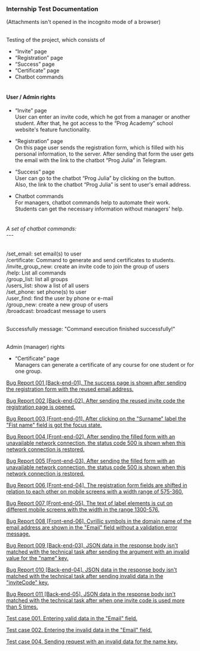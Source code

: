 <h3>Internship Test Documentation</h3>
(Attachments isn't opened in the incognito mode of a browser)<br><br>

Testing of the project, which consists of<br>
- “Invite” page<br>
- “Registration” page<br>
- “Success” page<br>
- “Certificate” page<br>
- Сhatbot commands<br><br>

<h4>User / Admin rights</h4>

- “Invite” page<br>
User can enter an invite code, which he got from a manager or another student. After that, he got access to the “Prog Academy” school website's feature functionality.<br>

- “Registration” page<br>
On this page user sends the registration form, which is filled with his personal information, to the server. After sending that form the user gets the email with the link to the chatbot “Prog Julia” in Telegram. <br>

- “Success” page<br>
User can go to the chatbot “Prog Julia” by clicking on the button. <br>
Also, the link to the chatbot “Prog Julia” is sent to user's email address. <br>

- Chatbot commands<br>
For managers, chatbot commands help to automate their work. <br>
Students can get the necessary information without managers' help.<br><br>

<h6>A set of chatbot commands:<br>
---</h6>
/set_email: set email(s) to user<br>
/certificate: Command to generate and send certificates to students.<br>
/invite_group_new: create an invite code to join the group of users<br>
/help: List all commands<br>
/group_list: list all groups<br>
/users_list: show a list of all users<br>
/set_phone: set phone(s) to user<br>
/user_find: find the user by phone or e-mail<br>
/group_new: create a new group of users<br>
/broadcast: broadcast message to users<br><br>

Successfully message: "Command execution finished successfully!"<br><br>

Admin (manager) rights<br>
- “Certificate” page<br>
Managers can generate a certificate of any course for one student or for one group.  <br>


<a href="https://docs.google.com/spreadsheets/d/1RLyIneYOWRytbx3LyRzOx9SPPTmG_Q41-LPbeXGAhew/edit?usp=drive_link">Bug Report 001 [Back-end-01]. The success page is shown after sending the registration form with the reused email address.</a>

<a href="https://docs.google.com/spreadsheets/d/1Fn7lGfk7Sxg4w7P8sfubcdUS0Z6yhLiAXcfR8-r9ZE4/edit?usp=drive_link">Bug Report 002 [Back-end-02]. After sending the reused invite code the registration page is opened.</a>

<a href="https://docs.google.com/spreadsheets/d/1K18xAxBUOHqcjI4q2lWE5ApOid_nMb4KOtb_z22IVS0/edit?usp=drive_link">Bug Report 003 [Front-end-01]. After clicking on the "Surname" label the "Fist name" field is got the focus state.</a>

<a href="https://docs.google.com/spreadsheets/d/1N_7oR7md5W4-cm_o_eM-f7l1znAkgDw-XhvdIkCfEE0/edit?usp=drive_link">Bug Report 004 [Front-end-02]. After sending the filled form with an unavailable network connection, the status code 500 is shown when this network connection is restored.</a>

<a href="https://docs.google.com/spreadsheets/d/1aQeag_YBwVyuJ-0ZhFgzSdkAQBQXZ_0IsHVEopMRlsE/edit?usp=drive_link">Bug Report 005 [Front-end-03]. After sending the filled form with an unavailable network connection, the status code 500 is shown when this network connection is restored.</a>

<a href="https://docs.google.com/spreadsheets/d/12KEEJFddZtl741j8TxCts92ghMKKscoNiEowJAWGCqc/edit?usp=drive_link">Bug Report 006 [Front-end-04]. The registration form fields are shifted in relation to each other on mobile screens with a width range of 575-360.</a>

<a href="https://docs.google.com/spreadsheets/d/1L49IR-pGNUU1iiRUX3gF39JA6HDmMazQv_KX39uTFUw/edit?usp=drive_link">Bug Report 007 [Front-end-05]. The text of label elements is cut on different mobile screens with the width in the range 1300-576.</a>

<a href="https://docs.google.com/spreadsheets/d/1hCuAofR_FKh1qOyVsavH9sQf0ecu8mzi1zQr31RIumw/edit?usp=drive_link">Bug Report 008 [Front-end-06]. Cyrillic symbols in the domain name of the email address are shown in the "Email" field without a validation error message.</a>

<a href="https://docs.google.com/spreadsheets/d/1yyTTQz5-Sj18Bj5u6iT-W3JxO7q80B_doJE2B71GNdA/edit?usp=drive_link">Bug Report 009 [Back-end-03]. JSON data in the response body isn't matched with the technical task after sending the argument with an invalid value for the "name" key.</a>

<a href="https://docs.google.com/spreadsheets/d/1naco2jsyGZx9750tzzymmdFa2raWN0kwfsmNIvClzOY/edit?usp=drive_link">Bug Report 010 [Back-end-04]. JSON data in the response body isn't matched with the technical task after sending invalid data in the "inviteCode" key.</a>

<a href="https://docs.google.com/spreadsheets/d/1GUh7iq5HOQi4Y1UEAvH2Tiz7EjniMKI_TgmAdWLBZxA/edit?usp=drive_link">Bug Report 011 [Back-end-05]. JSON data in the response body isn't matched with the technical task after when one invite code is used more than 5 times.</a>

<a href="https://docs.google.com/spreadsheets/d/1k1Ho59dMCFbFvGevWtq7IEgSbBQ7ae9TdQ2aKOYOh6w/edit?usp=drive_link">Test case 001. Entering valid data in the "Email" field.</a>

<a href="https://docs.google.com/spreadsheets/d/1hnf9GQcA1bh_rulY5DjwS9RoPrIlOp5Z/edit?usp=drive_link&ouid=102064553302234595178&rtpof=true&sd=true">Test case 002. Entering the invalid data in the "Email" field.</a>

<a href="https://docs.google.com/spreadsheets/d/1NYSdLCJyl7ICzIMEK1sHL3pvW-ngJJg5/edit?usp=drive_link&ouid=102064553302234595178&rtpof=true&sd=true">Test case 004. Sending request with an invalid data for the name key.</a>










